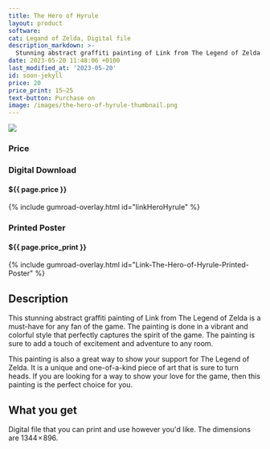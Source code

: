 ```yaml
---
title: The Hero of Hyrule
layout: product
software: 
cat: Legand of Zelda, Digital file
description_markdown: >-
  Stunning abstract graffiti painting of Link from The Legend of Zelda.
date: 2023-05-20 11:48:06 +0100
last_modified_at: '2023-05-20'
id: soon-jekyll
price: 20
price_print: 15–25
text-button: Purchase on
image: /images/the-hero-of-hyrule-thumbnail.png
---
```

<a href="https://wooley.gumroad.com/l/linkHeroHyrule" class="no-underline pv2 grow db"><img class="w-100" src="{{site.baseurl}}/images/the-hero-of-hyrule-mock.png"></a>

### Price
<h3>Digital Download</h3>
<h4 itemprop="priceCurrency" content="USD">$<span itemprop="price" content="{{ page.price }}">{{ page.price }}</span></h4>

{% include gumroad-overlay.html id="linkHeroHyrule" %}

<h3>Printed Poster</h3>
<h4 itemprop="priceCurrency" content="USD">$<span itemprop="price" content="{{ page.price }}">{{ page.price_print }}</span></h4>

{% include gumroad-overlay.html id="Link-The-Hero-of-Hyrule-Printed-Poster" %}

## Description
This stunning abstract graffiti painting of Link from The Legend of Zelda is a must-have for any fan of the game. The painting is done in a vibrant and colorful style that perfectly captures the spirit of the game. The painting is sure to add a touch of excitement and adventure to any room.

This painting is also a great way to show your support for The Legend of Zelda. It is a unique and one-of-a-kind piece of art that is sure to turn heads. If you are looking for a way to show your love for the game, then this painting is the perfect choice for you.

## What you get

Digital file that you can print and use however you'd like. The dimensions are 1344 × 896.